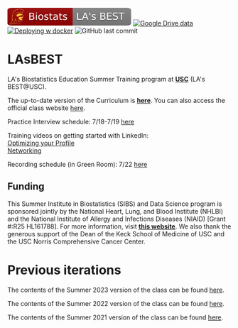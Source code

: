 [![USC's LA's BEST program](https://raw.githubusercontent.com/USCbiostats/badges/master/tommy-lasbest-badge.svg)](https://lasbest.usc.edu/)
[![Google Drive data](https://github.com/USCbiostats/LAsBEST/actions/workflows/google-drive.yml/badge.svg)](https://github.com/USCbiostats/LAsBEST/actions/workflows/google-drive.yml)
[![Deploying w docker](https://github.com/USCbiostats/LAsBEST/actions/workflows/website2.yml/badge.svg)](https://github.com/USCbiostats/LAsBEST/actions/workflows/website2.yml)
![GitHub last commit](https://img.shields.io/github/last-commit/USCbiostats/LAsBEST)

# LAsBEST

LA's Biostatistics Education Summer Training program at
[**USC**](https://lasbest.usc.edu/) (LA's BEST@USC).

The up-to-date version of the Curriculum is [**here**](curriculum.csv). You can also
access the official class website [here](https://USCBiostats.github.io/LAsBEST).
  
Practice Interview schedule: 7/18-7/19 [here](https://docs.google.com/spreadsheets/d/1qnBaR8pPuZUi1p3DuuIk0305_Hd7_ZiuqYElS-nSGog/edit?usp=sharing)  

Training videos on getting started with LinkedIn:  
[Optimizing your Profile](https://usc-mphonline.zoom.us/rec/play/6lnL8PBIHM-ERNRvGFDtvIHl9305sBfn0-nzt7dw4mHuiCcu0bjNuuB45WGrpydxH10lNWyukS-rxFAv.jwviKMFfZM8BWy-v?continueMode=true&_x_zm_rtaid=E92b5eoUS5GtBE2JvWbizQ.1618265294308.6887c0ca96f4c69ace184080bbb6df30&_x_zm_rhtaid=637&mc_cid=b44fe2c3dc&mc_eid=d68dd345f4)  
[Networking](https://usc-mphonline.zoom.us/rec/play/9Y4K4B5ORrFi20Nbb3yLL3kwOZQfvqyoKbwr5Ws6o7hfWF5j5X7zEL0tMABv1X6Si8sLy-fBr3q_EtwN.CRKmbx1fd8GKwUaY?continueMode=true&_x_zm_rtaid=t-wxJoPNRgyh_5Y5siJzxQ.1618265702026.64fba826f8805b2017924a4985a67f42&_x_zm_rhtaid=62&mc_cid=b44fe2c3dc&mc_eid=d68dd345f4)

Recording schedule (in Green Room): 7/22 [here](https://docs.google.com/spreadsheets/d/1wNUv14fQs1T_7aiuzrRwpc3T8pmkYfNJIQpVlpj59Ag/edit?gid=0#gid=0)  

## Funding

This Summer Institute in Biostatistics (SIBS) and Data Science program is sponsored jointly by the National Heart, Lung, and Blood Institute (NHLBI) and the National Institute of Allergy and Infections Diseases (NIAID) [Grant #:R25 HL161788].
For more information, visit [**this website**](https://www.nhlbi.nih.gov/grants-and-training/summer-institute-biostatistics). We also thank the generous support of the Dean of the Keck School of Medicine of USC and the USC Norris Comprehensive Cancer Center.

# Previous iterations

The contents of the Summer 2023 version of the class can be found
[here](https://github.com/USCbiostats/LAsBEST/tree/summer2023).

The contents of the Summer 2022 version of the class can be found
[here](https://github.com/USCbiostats/LAsBEST/tree/summer2022).

The contents of the Summer 2021 version of the class can be found
[here](https://github.com/USCbiostats/LAsBEST/tree/summer2021).
